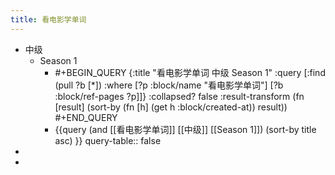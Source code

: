 ```yaml
---
title: 看电影学单词
---
```


- 中级
	- Season 1
		- #+BEGIN_QUERY
		  {:title "看电影学单词 中级 Season 1"
		   :query [:find (pull ?b [*])
		         :where
		         [?p :block/name "看电影学单词"]
		         [?b :block/ref-pages ?p]]}
		  :collapsed? false
		  :result-transform (fn [result]
		                        (sort-by (fn [h]
		                                   (get h :block/created-at)) result))
		  #+END_QUERY
		- {{query (and [[看电影学单词]] [[中级]] [[Season 1]]) (sort-by title asc) }}
		  query-table:: false
-
-